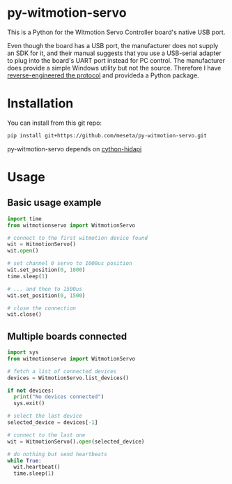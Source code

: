 # py-witmotion-servo
This is a Python for the Witmotion Servo Controller board's native USB port.

Even though the board has a USB port, the manufacturer does not supply an SDK for it, and their manual suggests that you use a USB-serial adapter to plug into the board's UART port instead for PC control. The manufacturer does provide a simple Windows utility but not the source. Therefore I have [reverse-engineered the protocol](https://medium.com/@meseta/witmotion-servo-control-reverse-engineering-d5acf7ce528f) and provideda a Python package.

# Installation
You can install from this git repo:
```sh
pip install git+https://github.com/meseta/py-witmotion-servo.git
```

py-witmotion-servo depends on [cython-hidapi](https://github.com/trezor/cython-hidapi)

# Usage
## Basic usage example

```py
import time
from witmotionservo import WitmotionServo

# connect to the first witmotion device found
wit = WitmotionServo()
wit.open()

# set channel 0 servo to 1000us position
wit.set_position(0, 1000)
time.sleep(1)

# ... and then to 1500us
wit.set_position(0, 1500)

# close the connection
wit.close()
```

## Multiple boards connected
```py
import sys
from witmotionservo import WitmotionServo

# fetch a list of connected devices
devices = WitmotionServo.list_devices()

if not devices:
  print("No devices connected")
  sys.exit()

# select the last device
selected_device = devices[-1]

# connect to the last one
wit = WitmotionServo().open(selected_device)

# do nothing but send heartbeats
while True:
  wit.heartbeat()
  time.sleep(1)
```
